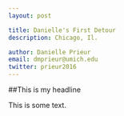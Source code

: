 ```yaml
---
layout: post

title: Danielle's First Detour
description: Chicago, Il. 

author: Danielle Prieur
email: dmprieur@umich.edu
twitter: prieur2016
---
```

##This is my headline 

This is some text. 
